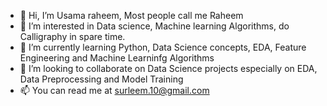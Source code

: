 - 👋 Hi, I’m Usama raheem, Most people call me Raheem
- 👀 I’m interested in Data science, Machine learning Algorithms, do Calligraphy in spare time.
- 🌱 I’m currently learning Python, Data Science concepts, EDA, Feature Engineering and Machine Learninfg Algorithms
- 💞️ I’m looking to collaborate on Data Science projects especially on EDA, Data Preprocessing and Model Training
- 📫 You can read me at surleem.10@gmail.com
<!---
RG-10/RG-10 is a ✨ special ✨ repository because its `README.md` (this file) appears on your GitHub profile.
You can click the Preview link to take a look at your changes.
--->
